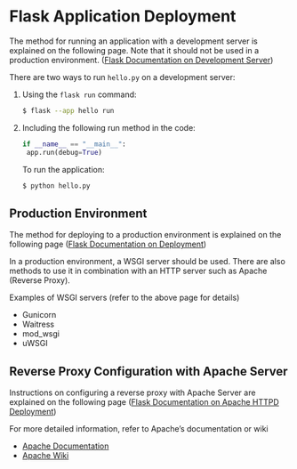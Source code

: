 # Flask Application Deployment



The method for running an application with a development server is explained on the following page. Note that it should not be used in a production environment.
([Flask Documentation on Development Server](https://flask.palletsprojects.com/en/latest/server/))

There are two ways to run `hello.py` on a development server:

1. Using the `flask run` command:
   
   ```bash
   $ flask --app hello run

2. Including the following run method in the code:
   ```python
   if __name__ == "__main__":
    app.run(debug=True)
   ```

   To run the application:

   ```bash
   $ python hello.py
   ```

## Production Environment

The method for deploying to a production environment is explained on the following page
([Flask Documentation on Deployment](https://flask.palletsprojects.com/en/3.0.x/deploying/))

In a production environment, a WSGI server should be used. There are also methods to use it in combination with an HTTP server such as Apache (Reverse Proxy).

Examples of WSGI servers (refer to the above page for details)
- Gunicorn
- Waitress
- mod_wsgi
- uWSGI

## Reverse Proxy Configuration with Apache Server

Instructions on configuring a reverse proxy with Apache Server are explained on the following page
([Flask Documentation on Apache HTTPD Deployment](https://flask.palletsprojects.com/en/3.0.x/deploying/apache-httpd/))

For more detailed information, refer to Apache’s documentation or wiki
- [Apache Documentation](https://httpd.apache.org/docs/2.4/)
- [Apache Wiki](https://cwiki.apache.org/confluence/display/httpd/)
